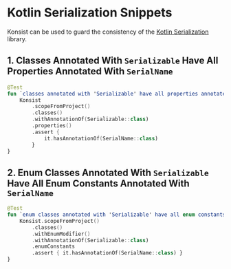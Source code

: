 # Kotlin Serialization Snippets

Konsist can be used to guard the consistency of the [Kotlin Serialization](https://kotlinlang.org/docs/serialization.html) 
library.

## 1. Classes Annotated With `Serializable` Have All Properties Annotated With `SerialName`

```kotlin
@Test
fun `classes annotated with 'Serializable' have all properties annotated with 'SerialName'`() {
    Konsist
        .scopeFromProject()
        .classes()
        .withAnnotationOf(Serializable::class)
        .properties()
        .assert {
            it.hasAnnotationOf(SerialName::class)
        }
}
```

## 2. Enum Classes Annotated With `Serializable` Have All Enum Constants Annotated With `SerialName`

```kotlin
@Test
fun `enum classes annotated with 'Serializable' have all enum constants annotated with 'SerialName'`() {
    Konsist.scopeFromProject()
        .classes()
        .withEnumModifier()
        .withAnnotationOf(Serializable::class)
        .enumConstants
        .assert { it.hasAnnotationOf(SerialName::class) }
}
```

